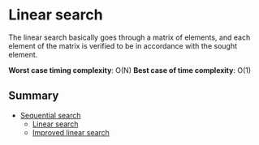 # Linear search

The linear search basically goes through a matrix of elements, and each element of the matrix is ​​verified to be in accordance with the sought element.

__Worst case timing complexity__: O(N)
__Best case of time complexity__: O(1)

## Summary

* [Sequential search](https://github.com/edmilson-dk/academic-programming/blob/main/search-algorithms/sequential-search)
  * [Linear search](https://github.com/edmilson-dk/academic-programming/blob/main/search-algorithms/sequential-search/linear-search/linear-search.cpp)
  * [Improved linear search](https://github.com/edmilson-dk/academic-programming/blob/main/search-algorithms/sequential-search/linear-search/improved-linear-search.cpp)